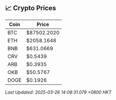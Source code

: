 ## 📈 Crypto Prices

| Coin | Price |
| ---- | ----- |
| BTC | $87502.2020 |
| ETH | $2058.1648 |
| BNB | $631.0669 |
| CRV | $0.5439 |
| ARB | $0.3935 |
| OKB | $50.5767 |
| DOGE | $0.1926 |

_Last Updated: 2025-03-26 14:08:31.079 +0800 HKT_